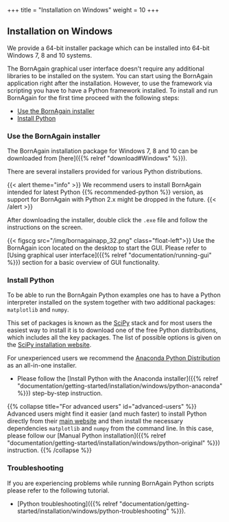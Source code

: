 +++
title = "Installation on Windows"
weight = 10
+++

## Installation on Windows

We provide a 64-bit installer package which can be installed into 64-bit Windows 7, 8 and 10 systems.

The BornAgain graphical user interface doesn't require any additional libraries to be installed on the system. You can start using the BornAgain application right after the installation. However, to use the framework via scripting you have to have a Python framework installed. To install and run BornAgain for the first time proceed with the following steps:

* [Use the BornAgain installer](#use-the-bornagain-installer)
* [Install Python](#install-python")

### Use the BornAgain installer

The BornAgain installation package for Windows 7, 8 and 10 can be downloaded from [here]({{% relref "download#Windows" %}}). 

There are several installers provided for various Python distributions. 

{{< alert theme="info" >}}
We recommend users to install BornAgain intended for latest Python {{% recommended-python %}} version, as support for BornAgain with Python 2.x might be dropped in the future.
{{< /alert >}}

After downloading the installer, double click the `.exe` file and follow the instructions on the screen.

{{< figscg src="/img/bornagainapp_32.png" class="float-left">}} Use the BornAgain icon located on the desktop to start the GUI.
Please refer to [Using graphical user interface]({{% relref "documentation/running-gui" %}}) section for a basic overview of GUI functionality.
<p style="clear: both;">

### Install Python

To be able to run the BornAgain Python examples one has to have a Python interpreter installed on the system together with two additional packages: `matplotlib` and `numpy`.

This set of packages is known as the [SciPy](http://www.scipy.org/) stack
and for most users the easiest way to install it is to download one of the free Python distributions, which includes all the key packages.
The list of possible options is given on the [SciPy installation website](http://www.scipy.org/install.html).

For unexperienced users we recommend the [Anaconda Python Distribution](http://www.anaconda.com) as an all-in-one installer.

+ Please follow the [Install Python with the Anaconda installer]({{% relref "documentation/getting-started/installation/windows/python-anaconda" %}})
step-by-step instruction.

{{% collapse title="For advanced users" id="advanced-users" %}}
Advanced users might find it easier (and much faster) to install Python directly from their <a href="https://www.python.org/downloads">main website</a>
and then install the necessary dependencies `matplotlib` and `numpy` from the command line.
In this case, please follow our [Manual Python installation]({{% relref "documentation/getting-started/installation/windows/python-original" %}}) instruction.
{{% /collapse %}}

### Troubleshooting

If you are experiencing problems while running BornAgain Python scripts please refer to the following tutorial.

+ [Python troubleshooting]({{% relref "documentation/getting-started/installation/windows/python-troubleshooting" %}}).


